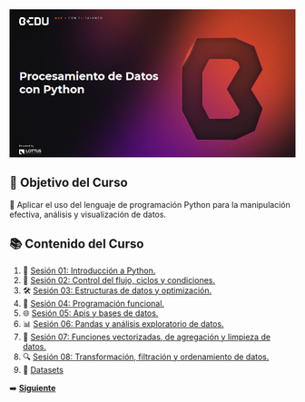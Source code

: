 <div align="center">
    <img src="Sesion-01/Imagenes/Bedu.png" alt="Sesion_01">
</div>

## 🎯 Objetivo del Curso

🐍 Aplicar el uso del lenguaje de programación Python para la manipulación efectiva, análisis y visualización de datos.

## 📚 Contenido del Curso

1. 🌟 [Sesión 01: Introducción a Python.](Sesion-01/Readme.md)
2. 🔁 [Sesión 02: Control del flujo, ciclos y condiciones.](Sesion-02/Readme.md)
3. 🛠️ [Sesión 03: Estructuras de datos y optimización.](Sesion-03/Readme.md)
4. 🔄 [Sesión 04: Programación funcional.](Sesion-04/Readme.md)
5. 🌐 [Sesión 05: Apis y bases de datos.](Sesion-05/Readme.md)
6. 📊 [Sesión 06: Pandas y análisis exploratorio de datos.](Sesion-06/Readme.md)
7. 🧹 [Sesión 07: Funciones vectorizadas, de agregación y limpieza de datos.](Sesion-07/Readme.md)
8. 🔍 [Sesión 08: Transformación, filtración y ordenamiento de datos.](Sesion-08/Readme.md)
9. 📁 [Datasets](Datasets/Readme.md)

➡️ [**Siguiente**](Sesion-01/Readme.md)